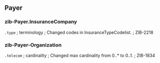 ## Payer 
### zib-Payer.InsuranceCompany 
`.type` ; terminology ; Changed codes in InsuranceTypeCodelist. ; ZIB-2218

### zib-Payer-Organization
`.telecom` ; cardinality ; Changed max cardinality from 0..* to 0..1. ; ZIB-1834